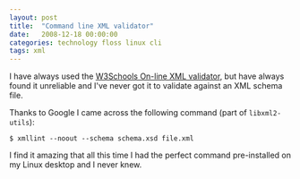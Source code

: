 ```yaml
---
layout: post
title:  "Command line XML validator"
date:   2008-12-18 00:00:00
categories: technology floss linux cli
tags: xml
---
```


I have always used the [W3Schools On-line XML validator](http://www.w3schools.com/XML/xml_validator.asp), but have always found it unreliable and I've never got it to validate against an XML schema file.

Thanks to Google I came across the following command (part of `libxml2-utils`):

    $ xmllint --noout --schema schema.xsd file.xml

I find it amazing that all this time I had the perfect command pre-installed on my Linux desktop and I never knew.
